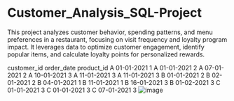 # Customer_Analysis_SQL-Project
This project analyzes customer behavior, spending patterns, and menu preferences in a restaurant, focusing on visit frequency and loyalty program impact. It leverages data to optimize customer engagement, identify popular items, and calculate loyalty points for personalized rewards.


customer_id	order_date	product_id
A	01-01-2021	1
A	01-01-2021	2
A	07-01-2021	2
A	10-01-2021	3
A	11-01-2021	3
A	11-01-2021	3
B	01-01-2021	2
B	02-01-2021	2
B	04-01-2021	1
B	11-01-2021	1
B	16-01-2021	3
B	01-02-2021	3
C	01-01-2021	3
C	01-01-2021	3
C	07-01-2021	3
![image](https://github.com/user-attachments/assets/9fd01414-34ee-4d8a-96c4-82ab9995a075)

